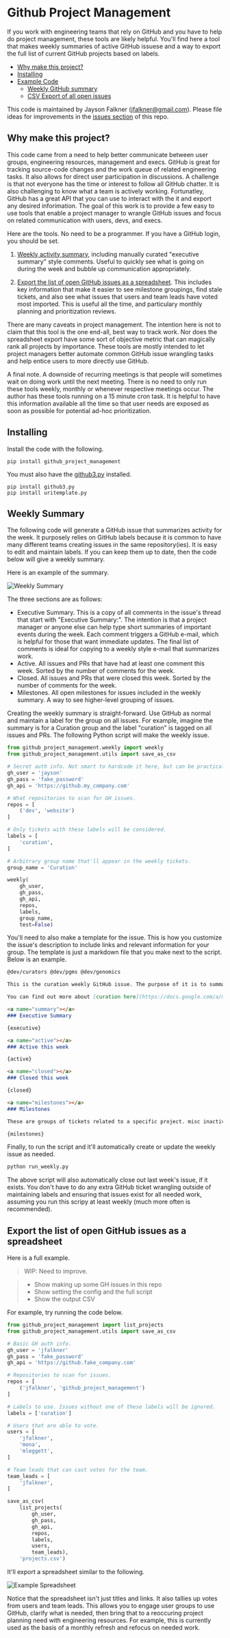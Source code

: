 Github Project Management
===

If you work with engineering teams that rely on GitHub and you have to help do project management, these tools are likely helpful. You'll find here a tool that makes weekly summaries of active GitHub issuese and a way to export the full list of current GitHub projects based on labels.

- [Why make this project?](#why-make-this-project)
- [Installing](#installing)
- [Example Code](#example-code)
  - [Weekly GitHub summary](#weekly-summary)
  - [CSV Export of all open issues](#csv-export)

This code is maintained by Jayson Falkner (jfalkner@gmail.com). Please file
ideas for improvements in the [issues section](https://github.com/jfalkner/github_project_management/issues) of this repo.

Why make this project?
---

This code came from a need to help better communicate between user groups, engineering resources, management and execs. GitHub is great for tracking source-code changes and the work queue of related engineering tasks. It also allows for direct user participation in discussions. A challenge is that not everyone has the time or interest to follow all GitHub chatter. It is also challenging to know what a team is actively working. Fortunatley, GitHub has a great API that you can use to interact with the it and export any desired inforimation. The goal of this work is to provide a few easy to use tools that enable a project manager to wrangle GitHub issues and focus on related communication with users, devs, and execs.

Here are the tools. No need to be a programmer. If you have a GitHub login, you should be set.

1. [Weekly activity summary](), including manually curated "executive summary" style comments. Useful to quickly see what is going on during the week and bubble up communication appropriately.

2. [Export the list of open GitHub issues as a spreadsheet](). This includes key information that make it easier to see milestone groupings, find stale tickets, and also see what issues that users and team leads have voted most imported. This is useful all the time, and particulary monthly planning and prioritization reviews. 


There are many caveats in project management. The intention here is not to claim that this tool is the one end-all, best way to track work. Nor does the spreadsheet export have some sort of objective metric that can magically rank all projects by importance. These tools are mostly intended to let project managers better automate common GitHub issue wrangling tasks and help entice users to more directly use GitHub.

A final note. A downside of recurring meetings is that people will sometimes wait on doing work until the next meeting. There is no need to only run these tools weekly, monthly or whenever respective meetings occur. The author has these tools running on a 15 minute cron task. It is helpful to have this information available all the time so that user needs are exposed as soon as possible for potential ad-hoc prioritization.

Installing
---

Install the code with the following.

```
pip install github_project_management
```

You must also have the [github3.py](https://github3py.readthedocs.org/en/master/index.html) installed.

```
pip install github3.py
pip install uritemplate.py
```


Weekly Summary
---

The following code will generate a GitHub issue that summarizes activity for the week. It purposely relies on GitHub labels because it is common to have many different teams creating issues in the same repository(ies). It is easy to edit and maintain labels. If you can keep them up to date, then the code below will give a weekly summary.

Here is an example of the summary.

![Weekly Summary]()

The three sections are as follows:

- Executive Summary. This is a copy of all comments in the issue's thread that start with "Executive Summary:". The intention is that a project manager or anyone else can help type short summaries of important events during the week. Each comment triggers a GitHub e-mail, which is helpful for those that want immediate updates. The final list of comments is ideal for copying to a weekly style e-mail that summarizes work.
- Active. All issues and PRs that have had at least one comment this week. Sorted by the number of comments for the week.
- Closed. All issues and PRs that were closed this week. Sorted by the number of comments for the week.
- Milestones. All open milestones for issues included in the weekly summary. A way to see higher-level grouping of issues.

Creating the weekly summary is straight-forward. Use GitHub as normal and maintain a label for the group on all issues. For example, imagine the summary is for a Curation group and the label "curation" is tagged on all issues and PRs. The following Python script will make the weekly issue.

```python
from github_project_management.weekly import weekly
from github_project_management.utils import save_as_csv

# Secret auth info. Not smart to hardcode it here, but can be practical.
gh_user = 'jayson'
gh_pass = 'fake_password'
gh_api = 'https://github.my_company.com'

# What repositories to scan for GH issues.
repos = [
    ('dev', 'website')
]

# Only tickets with these labels will be considered.
labels = [
    'curation',
]

# Arbitrary group name that'll appear in the weekly tickets.
group_name = 'Curation'

weekly(
    gh_user,
    gh_pass,
    gh_api,
    repos,
    labels,
    group_name,
    test=False)
```

You'll need to also make a template for the issue. This is how you customize the issue's description to include links and relevant information for your group. The template is just a markdown file that you make next to the script. Below is an example.

```md
@dev/curators @dev/pgms @dev/genomics

This is the curation weekly GitHub issue. The purpose of it is to summarize needing work and related discussions. GitHub is used because it is the primary tool Counsyl engineers use to track work and report progress.

You can find out more about [curation here](https://docs.google.com/a/my_company/document/d/.../edit?usp=sharing). More information about the weekly, monthly and project management process in [here](https://docs.google.com/a/my_company/document/d/.../edit?usp=sharing).

<a name="summary"></a>
### Executive Summary

{executive}

<a name="active"></a>
### Active this week

{active}

<a name="closed"></a>
### Closed this week

{closed}

<a name="milestones"></a>
### Milestones

These are groups of tickets related to a specific project. misc inactive tickets are binned in the "Curation Backlog" milestone. this list is intended to help summarize the [full set of tickets open for curation](https://github.counsyl.com/dev/website/labels/curation). 

{milestones}
```

Finally, to run the script and it'll automatically create or update the weekly issue as needed.

```bash
python run_weekly.py
```

The above script will also automatically close out last week's issue, if it exists. You don't have to do any extra GitHub ticket wrangling outside of maintaining labels and ensuring that issues exist for all needed work, assuming you run this scripy at least weekly (much more often is recommended).


Export the list of open GitHub issues as a spreadsheet
---

Here is a full example.

>WIP: Need to improve.

>- Show making up some GH issues in this repo
>- Show setting the config and the full script
>- Show the output CSV

For example, try running the code below.

```python
from github_project_management import list_projects
from github_project_management.utils import save_as_csv

# Basic GH auth info.
gh_user = 'jfalkner'
gh_pass = 'fake_password'
gh_api = 'https://github.fake_company.com'

# Repositories to scan for issues.
repos = [
    ('jfalkner', 'github_project_management')
]

# Labels to use. Issues without one of these labels will be ignored.
labels = ['curation']

# Users that are able to vote.
users = [
    'jfalkner',
    'mona',
    'mleggett',
]

# Team leads that can cast votes for the team.
team_leads = [
    'jfalkner',
]

save_as_csv(
    list_projects(
        gh_user,
        gh_pass,
        gh_api,
        repos,
        labels,
        users,
        team_leads),
    'projects.csv')
```

It'll export a spreadsheet similar to the following.

![Example Spreadsheet](images/example_spreadsheet.png)

Notice that the spreadsheet isn't just titles and links. It also tallies up
votes from users and team leads. This allows you to engage user groups to use 
GitHub, clarify what is needed, then bring that to a reoccuring project
planning need with engineering resources. For example, this is currently used
as the basis of a monthly refresh and refocus on needed work.
